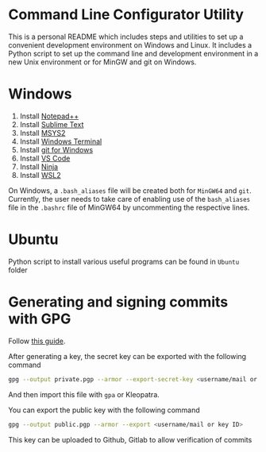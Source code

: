 # Command Line Configurator Utility

This is a personal README which includes steps and utilities to set up a convenient development
environment on Windows and Linux. It includes a Python script to set up the command line and
development environment in a new Unix environment or for MinGW and git on Windows.

# Windows

1. Install [Notepad++](https://notepad-plus-plus.org/downloads/)
2. Install [Sublime Text](https://www.sublimetext.com/)
3. Install [MSYS2](https://www.msys2.org/)
4. Install [Windows Terminal](https://www.microsoft.com/de-de/p/windows-terminal/9n0dx20hk701?rtc=1&activetab=pivot:overviewtab)
5. Install [git for Windows](https://git-scm.com/download/win)
6. Install [VS Code](https://code.visualstudio.com/)
7. Install [Ninja](https://ninja-build.org/)
8. Install [WSL2](https://docs.microsoft.com/en-us/windows/wsl/install-win10)

On Windows, a `.bash_aliases` file will be created both for `MinGW64` and `git`.
Currently, the user needs to take care of enabling use of the `bash_aliases` file in the 
`.bashrc` file of MinGW64 by uncommenting the respective lines.

# Ubuntu

Python script to install various useful programs can be found in `Ubuntu` folder

# Generating and signing commits with GPG

Follow [this guide](https://git-scm.com/book/en/v2/Git-Tools-Signing-Your-Work).

After generating a key, the secret key can be exported with the following command

```sh
gpg --output private.pgp --armor --export-secret-key <username/mail or key ID>
```

And then import this file with `gpa` or Kleopatra.

You can export the public key with the following command

```sh
gpg --output public.pgp --armor --export <username/mail or key ID>
```

This key can be uploaded to Github, Gitlab to allow verification of commits
